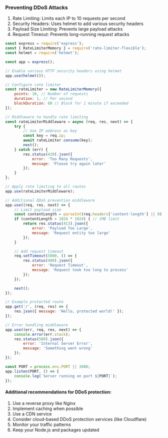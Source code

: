 ### Preventing DDoS Attacks

1. Rate Limiting: Limits each IP to 10 requests per second
2. Security Headers: Uses helmet to add various security headers
3. Payload Size Limiting: Prevents large payload attacks
4. Request Timeout: Prevents long-running request attacks

```js
const express = require('express');
const { RateLimiterMemory } = require('rate-limiter-flexible');
const helmet = require('helmet');

const app = express();

// Enable various HTTP security headers using helmet
app.use(helmet());

// Configure rate limiter
const rateLimiter = new RateLimiterMemory({
    points: 10, // Number of requests
    duration: 1, // Per second
    blockDuration: 60 // Block for 1 minute if exceeded
});

// Middleware to handle rate limiting
const rateLimiterMiddleware = async (req, res, next) => {
    try {
        // Use IP address as key
        const key = req.ip;
        await rateLimiter.consume(key);
        next();
    } catch (err) {
        res.status(429).json({
            error: 'Too Many Requests',
            message: 'Please try again later'
        });
    }
};

// Apply rate limiting to all routes
app.use(rateLimiterMiddleware);

// Additional DDoS prevention middleware
app.use((req, res, next) => {
    // Limit payload size
    const contentLength = parseInt(req.headers['content-length'] || 0);
    if (contentLength > 1024 * 1024) { // 1MB limit
        return res.status(413).json({
            error: 'Payload Too Large',
            message: 'Request entity too large'
        });
    }

    // Add request timeout
    req.setTimeout(5000, () => {
        res.status(408).json({
            error: 'Request Timeout',
            message: 'Request took too long to process'
        });
    });

    next();
});

// Example protected route
app.get('/', (req, res) => {
    res.json({ message: 'Hello, protected world!' });
});

// Error handling middleware
app.use((err, req, res, next) => {
    console.error(err.stack);
    res.status(500).json({
        error: 'Internal Server Error',
        message: 'Something went wrong'
    });
});

const PORT = process.env.PORT || 3000;
app.listen(PORT, () => {
    console.log(`Server running on port ${PORT}`);
});
```

#### Additional recommendations for DDoS protection:

1. Use a reverse proxy like Nginx
2. Implement caching when possible
3. Use a CDN service
4. Consider cloud-based DDoS protection services (like Cloudflare)
5. Monitor your traffic patterns
6. Keep your Node.js and packages updated